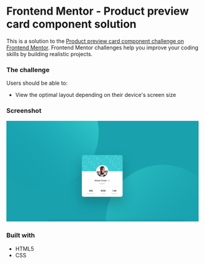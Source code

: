 # Frontend Mentor - Product preview card component solution

This is a solution to the [Product preview card component challenge on Frontend Mentor](https://www.frontendmentor.io/challenges/profile-card-component-cfArpWshJ). Frontend Mentor challenges help you improve your coding skills by building realistic projects.

### The challenge

Users should be able to:

- View the optimal layout depending on their device's screen size

### Screenshot

![](./final.png)

### Built with

- HTML5
- CSS
